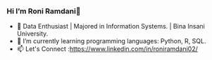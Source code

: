 ### Hi I’m Roni Ramdani👋

- 👀 Data Enthusiast | Majored in Information Systems. | Bina Insani University.
- 🌱 I’m currently learning programming languages: Python, R, SQL.
- 📫 Let's Connect :https://www.linkedin.com/in/roniramdani02/

